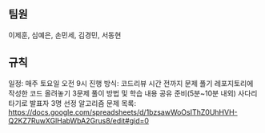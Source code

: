 ## 팀원
이제훈, 심예은, 손민세, 김경민, 서동현

## 규칙
일정: 매주 토요일 오전 9시
진행 방식:
코드리뷰 시간 전까지 문제 풀기
레포지토리에 작성한 코드 올려놓기
3문제 풀이 방법 및 학습 내용 공유 준비(5분~10분 내외)
사다리타기로 발표자 3명 선정
알고리즘 문제 목록: https://docs.google.com/spreadsheets/d/1bzsawWoOsIThZ0UhHVH-Q2KZ7RuwXGlHabWbA2Grus8/edit#gid=0 
